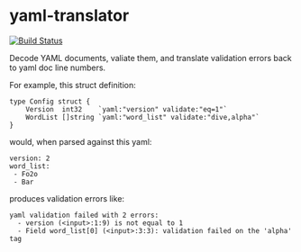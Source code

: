 # yaml-translator

[![Build Status](https://travis-ci.org/areusch/yvalidate.svg?branch=master)](https://travis-ci.org/areusch/yvalidate)

Decode YAML documents, valiate them, and translate validation errors back to
yaml doc line numbers.

For example, this struct definition:

	type Config struct {
		Version  int32    `yaml:"version" validate:"eq=1"`
		WordList []string `yaml:"word_list" validate:"dive,alpha"`
	}

would, when parsed against this yaml:

    version: 2
    word_list:
     - Fo2o
     - Bar

produces validation errors like:

    yaml validation failed with 2 errors:
	  - version (<input>:1:9) is not equal to 1
	  - Field word_list[0] (<input>:3:3): validation failed on the 'alpha' tag
